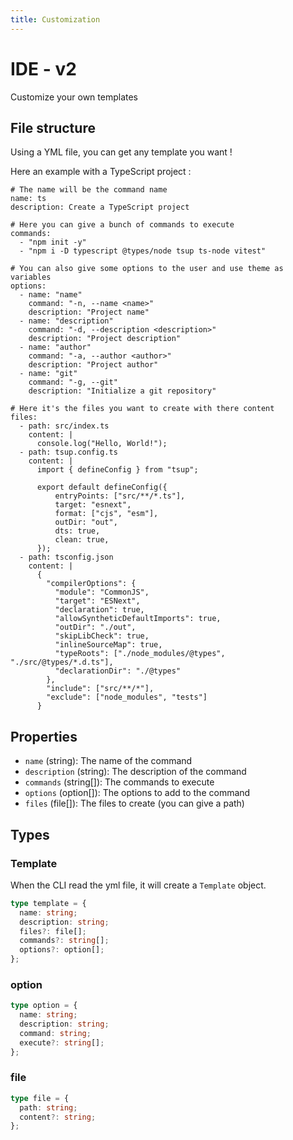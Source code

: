 ```yaml
---
title: Customization
---
```


# IDE - v2
Customize your own templates

## File structure

Using a YML file, you can get any template you want !

Here an example with a TypeScript project :

```yaml{1,2,5,6,10,11,25,26}
# The name will be the command name
name: ts
description: Create a TypeScript project

# Here you can give a bunch of commands to execute
commands:
  - "npm init -y"
  - "npm i -D typescript @types/node tsup ts-node vitest"

# You can also give some options to the user and use theme as variables
options:
  - name: "name"
    command: "-n, --name <name>"
    description: "Project name"
  - name: "description"
    command: "-d, --description <description>"
    description: "Project description"
  - name: "author"
    command: "-a, --author <author>"
    description: "Project author"
  - name: "git"
    command: "-g, --git"
    description: "Initialize a git repository"

# Here it's the files you want to create with there content
files:
  - path: src/index.ts
    content: |
      console.log("Hello, World!");
  - path: tsup.config.ts
    content: |
      import { defineConfig } from "tsup";

      export default defineConfig({
          entryPoints: ["src/**/*.ts"],
          target: "esnext",
          format: ["cjs", "esm"],
          outDir: "out",
          dts: true,
          clean: true,
      });
  - path: tsconfig.json
    content: |
      {
        "compilerOptions": {
          "module": "CommonJS",
          "target": "ESNext",
          "declaration": true,
          "allowSyntheticDefaultImports": true,
          "outDir": "./out",
          "skipLibCheck": true,
          "inlineSourceMap": true,
          "typeRoots": ["./node_modules/@types", "./src/@types/*.d.ts"],
          "declarationDir": "./@types"
        },
        "include": ["src/**/*"],
        "exclude": ["node_modules", "tests"]
      }
```

## Properties

- `name` (string): The name of the command
- `description` (string): The description of the command
- `commands` (string[]): The commands to execute
- `options` (option[]): The options to add to the command
- `files` (file[]): The files to create (you can give a path)

## Types

### Template

When the CLI read the yml file, it will create a `Template` object.

```ts
type template = {
  name: string;
  description: string;
  files?: file[];
  commands?: string[];
  options?: option[];
};
```

### option

```ts
type option = {
  name: string;
  description: string;
  command: string;
  execute?: string[];
};
```

### file

```ts
type file = {
  path: string;
  content?: string;
};
```
